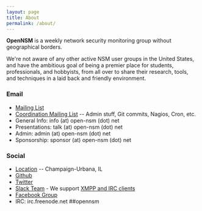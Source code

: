 ```yaml
---
layout: page
title: About
permalink: /about/
---
```


**OpenNSM** is a weekly network security monitoring group without geographical
borders.

We're not aware of any other active NSM user groups in the United States, and
have the ambitious goal of being a premier place for students, professionals,
and hobbyists, from all over to share their research, tools, and techniques in a
laid back and friendly environment.

### Email
* [Mailing List](https://lists.illinois.edu/lists/subscribe/open-nsm)
* [Coordination Mailing List](https://lists.illinois.edu/lists/subscribe/open-nsm-admin) -- Admin stuff, Git commits, Nagios, Cron, etc. 
* General Info: info (at) open-nsm (dot) net
* Presentations: talk (at) open-nsm (dot) net 
* Admin: admin (at) open-nsm (dot) net
* Sponsorship: sponsor (at) open-nsm (dot) net

### Social
* [Location](https://cs.illinois.edu/about-us/about-siebel-center) -- Champaign-Urbana, IL
* [Github](https://github.com/open-nsm)
* [Twitter](https://twitter.com/OpenNSM)
* [Slack Team](https://opennsm.slack.com/) - We support [XMPP and IRC clients](https://get.slack.help/hc/en-us/articles/201727913-Connecting-to-Slack-over-IRC-and-XMPP)
* [Facebook Group](https://www.facebook.com/groups/opennsmnow/)
* IRC: irc.freenode.net ##opennsm 

